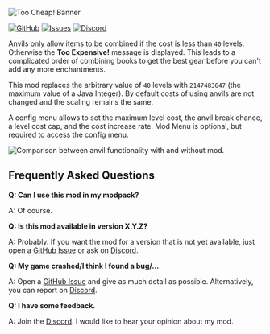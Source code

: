 ![Too Cheap! Banner](https://cdn.modrinth.com/data/cached_images/51bd5212cf308cb9a7c3dafcd67494ab0a024331.png)

[![GitHub](https://cdn.jsdelivr.net/npm/@intergrav/devins-badges@3/assets/cozy/available/github_vector.svg)](https://github.com/the-sh4d0w/too-cheap)
[![Issues](https://cdn.jsdelivr.net/npm/@intergrav/devins-badges@3/assets/cozy/documentation/issues_vector.svg)](https://github.com/the-sh4d0w/too-cheap/issues)
[![Discord](https://cdn.jsdelivr.net/npm/@intergrav/devins-badges@3/assets/cozy/social/discord-singular_vector.svg)](https://discord.gg/4CaBuwEWKx)

Anvils only allow items to be combined if the cost is less than `40` levels. Otherwise the **Too Expensive!** message is displayed. This leads to a complicated order of combining books to get the best gear before you can't add any more enchantments.

This mod replaces the arbitrary value of `40` levels with `2147483647` (the maximum value of a Java Integer). By default costs of using anvils are not changed and the scaling remains the same.

A config menu allows to set the maximum level cost, the anvil break chance, a level cost cap, and the cost increase rate. Mod Menu is optional, but required to access the config menu.

![Comparison between anvil functionality with and without mod.](https://cdn.modrinth.com/data/cached_images/d96b98ee4c325bcea2d870a1103b5c9eb3d5cde4.png)

**Frequently Asked Questions**
---
**Q: Can I use this mod in my modpack?**

A: Of course.

**Q: Is this mod available in version X.Y.Z?**

A: Probably. If you want the mod for a version that is not yet available, just open a [GitHub Issue](https://github.com/the-sh4d0w/too-cheap/issues) or ask on [Discord](https://discord.gg/4CaBuwEWKx).

**Q: My game crashed/I think I found a bug/...**

A: Open a [GitHub Issue](https://github.com/the-sh4d0w/too-cheap/issues) and give as much detail as possible. Alternatively, you can report on [Discord](https://discord.gg/4CaBuwEWKx).

**Q: I have some feedback.**

A: Join the [Discord](https://discord.gg/4CaBuwEWKx). I would like to hear your opinion about my mod.